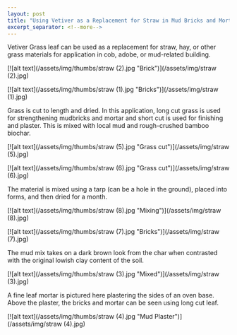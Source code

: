 ```yaml
---
layout: post
title: "Using Vetiver as a Replacement for Straw in Mud Bricks and Mortar"
excerpt_separator: <!--more-->
---
```

Vetiver Grass leaf can be used as a replacement for straw, hay, or other grass materials for application in cob, adobe, or mud-related building.

[![alt text](/assets/img/thumbs/straw (2).jpg "Brick")](/assets/img/straw (2).jpg)

<!--more-->

[![alt text](/assets/img/thumbs/straw (1).jpg "Bricks")](/assets/img/straw (1).jpg)

Grass is cut to length and dried. In this application, long cut grass is used for strengthening mudbricks and mortar and short cut is used for finishing and plaster. This is mixed with local mud and rough-crushed bamboo biochar.

[![alt text](/assets/img/thumbs/straw (5).jpg "Grass cut")](/assets/img/straw (5).jpg)

[![alt text](/assets/img/thumbs/straw (6).jpg "Grass cut")](/assets/img/straw (6).jpg)

The material is mixed using a tarp (can be a hole in the ground), placed into forms, and then dried for a month.

[![alt text](/assets/img/thumbs/straw (8).jpg "Mixing")](/assets/img/straw (8).jpg)

[![alt text](/assets/img/thumbs/straw (7).jpg "Bricks")](/assets/img/straw (7).jpg)

The mud mix takes on a dark brown look from the char when contrasted with the original lowish clay content of the soil.

[![alt text](/assets/img/thumbs/straw (3).jpg "Mixed")](/assets/img/straw (3).jpg)

A fine leaf mortar is pictured here plastering the sides of an oven base. Above the plaster, the bricks and mortar can be seen using long cut leaf.

[![alt text](/assets/img/thumbs/straw (4).jpg "Mud Plaster")](/assets/img/straw (4).jpg)